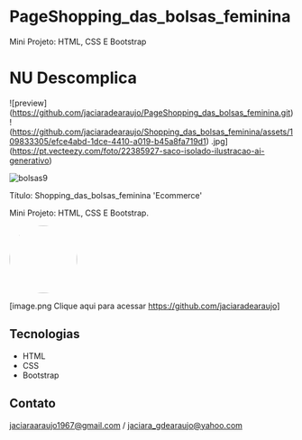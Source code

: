 # PageShopping_das_bolsas_feminina
Mini Projeto: HTML, CSS E Bootstrap
# NU Descomplica

![preview] (https://github.com/jaciaradearaujo/PageShopping_das_bolsas_feminina.git)
!(https://github.com/jaciaradearaujo/Shopping_das_bolsas_feminina/assets/109833305/efce4abd-1dce-4410-a019-b45a8fa719d1)
.jpg](https://pt.vecteezy.com/foto/22385927-saco-isolado-ilustracao-ai-generativo)

![bolsas9](https://github.com/jaciaradearaujo/Shopping_das_bolsas_feminina/assets/109833305/c3beab3a-4e56-4b71-834f-9f84bac14f73)


Título: Shopping_das_bolsas_feminina 'Ecommerce'

Mini Projeto: HTML, CSS E Bootstrap.

 <img src="bolsas9.jpg" alt="" style="height: 120px;  border-radius: 100px; border: 100px;" class="imgTeam borderGreen">

[image.png Clique aqui para acessar https://github.com/jaciaradearaujo]

## Tecnologias

- HTML
- CSS
- Bootstrap


## Contato

jaciaraaraujo1967@gmail.com / jaciara_gdearaujo@yahoo.com
